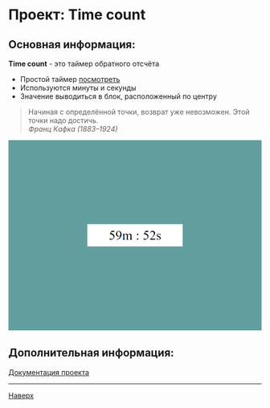 <a id="anchor"></a>

# Проект: Time count
## Основная информация:
__Time count__ - это таймер обратного отсчёта

* Простой таймер [посмотреть](https://jelexio.github.io/Time-count/)
* Используются минуты и секунды
* Значение выводиться в блок, расположенный по центру

> Начиная с определённой точки, возврат уже невозможен. Этой точки надо достичь. <br> _Франц Кафка (1883–1924)_

![Предварительный просмотр](./assets/service/preview.png) 

## Дополнительная информация:
[Документация проекта](./assets/service/document.txt)

***

[Наверх](#anchor)